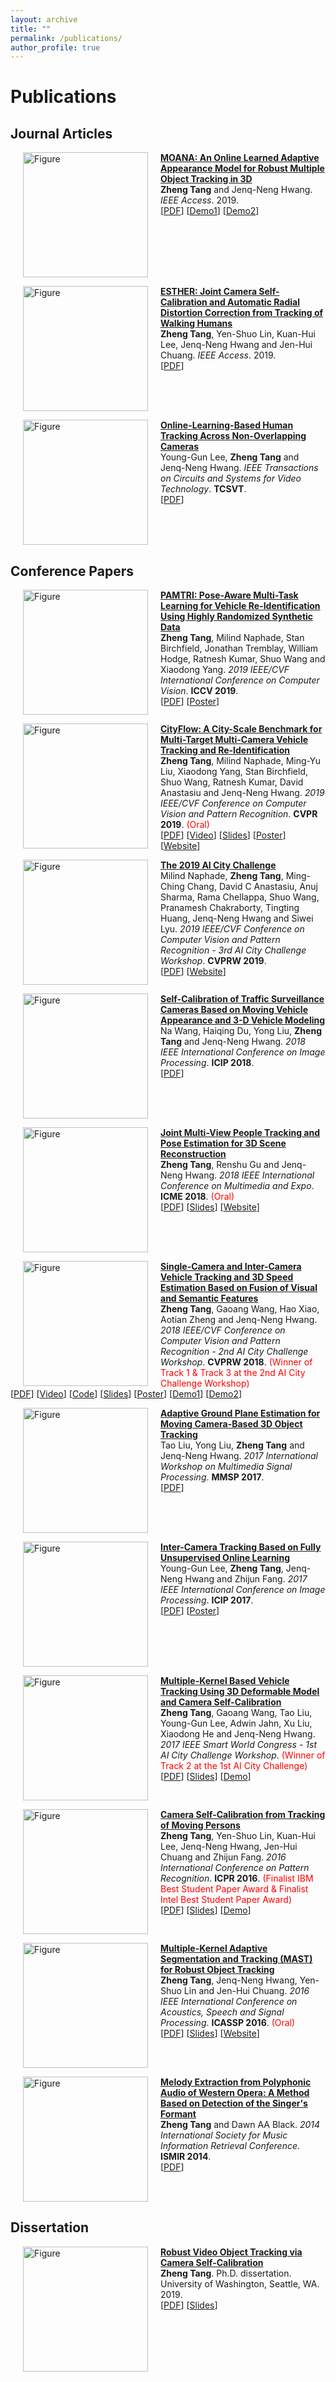 ```yaml
---
layout: archive
title: ""
permalink: /publications/
author_profile: true
---
```


# <i class="fa fa-fw fa-copy"></i> Publications #

## Journal Articles ##

<p>
<a href="http://zhengthomastang.github.io/publications/MOANA"><img src="https://zhengthomastang.github.io/images/MOANA_figure.jpg?raw=true" alt="Figure" style="width: 200px;" hspace="20" align="left"/></a>
<b><a href="http://zhengthomastang.github.io/publications/MOANA">MOANA: An Online Learned Adaptive Appearance Model for Robust Multiple Object Tracking in 3D</a></b><br> 
<b>Zheng Tang</b> and Jenq-Neng Hwang. <i>IEEE Access</i>. 2019.<br>
[<a href="https://ieeexplore.ieee.org/document/8660675">PDF</a>]
[<a href="https://motchallenge.net/vis/PETS09-S2L2/MOANA">Demo1</a>]
[<a href="https://motchallenge.net/vis/AVG-TownCentre/MOANA">Demo2</a>]
<br clear="left">
</p>

<p>
<a href="http://zhengthomastang.github.io/publications/ESTHER"><img src="https://zhengthomastang.github.io/images/ESTHER_figure.jpg?raw=true" alt="Figure" style="width: 200px;" hspace="20" align="left"/></a>
<b><a href="http://zhengthomastang.github.io/publications/ESTHER">ESTHER: Joint Camera Self-Calibration and Automatic Radial Distortion Correction from Tracking of Walking Humans</a></b><br> 
<b>Zheng Tang</b>, Yen-Shuo Lin, Kuan-Hui Lee, Jenq-Neng Hwang and Jen-Hui Chuang. <i>IEEE Access</i>. 2019.<br>
[<a href="https://ieeexplore.ieee.org/document/8605504">PDF</a>]
<br clear="left">
</p>

<p>
<a href="http://zhengthomastang.github.io/publications/OnlineLearnICT"><img src="https://zhengthomastang.github.io/images/OnlineLearnICT_figure.jpg?raw=true" alt="Figure" style="width: 200px;" hspace="20" align="left"/></a>
<b><a href="http://zhengthomastang.github.io/publications/OnlineLearnICT">Online-Learning-Based Human Tracking Across Non-Overlapping Cameras</a></b><br> 
Young-Gun Lee, <b>Zheng Tang</b> and Jenq-Neng Hwang. <i>IEEE Transactions on Circuits and Systems for Video Technology</i>. <b>TCSVT</b>.<br>
[<a href="https://ieeexplore.ieee.org/document/7932896">PDF</a>]
<br clear="left">
</p>

## Conference Papers ##

<p>
<a href="http://zhengthomastang.github.io/publications/PAMTRI"><img src="https://zhengthomastang.github.io/images/PAMTRI_figure.png?raw=true" alt="Figure" style="width: 200px;" hspace="20" align="left"/></a>
<b><a href="http://zhengthomastang.github.io/publications/PAMTRI">PAMTRI: Pose-Aware Multi-Task Learning for Vehicle Re-Identification Using Highly Randomized Synthetic Data</a></b><br> 
<b>Zheng Tang</b>, Milind Naphade, Stan Birchfield, Jonathan Tremblay, William Hodge, Ratnesh Kumar, Shuo Wang and Xiaodong Yang. <i>2019 IEEE/CVF International Conference on Computer Vision</i>. <b>ICCV 2019</b>.<br>
[<a href="http://openaccess.thecvf.com/content_ICCV_2019/html/Tang_PAMTRI_Pose-Aware_Multi-Task_Learning_for_Vehicle_Re-Identification_Using_Highly_Randomized_ICCV_2019_paper.html">PDF</a>]
[<a href="http://zhengthomastang.github.io/publications/PAMTRI">Poster</a>]
<br clear="left">
</p>

<p>
<a href="http://zhengthomastang.github.io/publications/CityFlow"><img src="https://zhengthomastang.github.io/images/CityFlow_figure.jpg?raw=true" alt="Figure" style="width: 200px;" hspace="20" align="left"/></a>
<b><a href="http://zhengthomastang.github.io/publications/CityFlow">CityFlow: A City-Scale Benchmark for Multi-Target Multi-Camera Vehicle Tracking and Re-Identification</a></b><br> 
<b>Zheng Tang</b>, Milind Naphade, Ming-Yu Liu, Xiaodong Yang, Stan Birchfield, Shuo Wang, Ratnesh Kumar, David Anastasiu and Jenq-Neng Hwang. <i>2019 IEEE/CVF Conference on Computer Vision and Pattern Recognition</i>. <b>CVPR 2019</b>. <span style="color:red">(Oral)</span><br>
[<a href="https://arxiv.org/abs/1903.09254">PDF</a>]
[<a href="https://youtu.be/fzJe8M2y1s0">Video</a>]
[<a href="http://zhengthomastang.github.io/files/CityFlow_slides.pdf">Slides</a>]
[<a href="http://zhengthomastang.github.io/files/CityFlow_poster.pdf">Poster</a>]
[<a href="https://www.aicitychallenge.org/2020-challenge/">Website</a>]
<br clear="left">
</p>

<p>
<a href="http://zhengthomastang.github.io/publications/AIC19"><img src="https://zhengthomastang.github.io/images/AIC19_figure.jpg?raw=true" alt="Figure" style="width: 200px;" hspace="20" align="left"/></a>
<b><a href="http://zhengthomastang.github.io/publications/AIC19">The 2019 AI City Challenge</a></b><br> 
Milind Naphade, <b>Zheng Tang</b>, Ming-Ching Chang, David C Anastasiu, Anuj Sharma, Rama Chellappa, Shuo Wang, Pranamesh Chakraborty, Tingting Huang, Jenq-Neng Hwang and Siwei Lyu. <i>2019 IEEE/CVF Conference on Computer Vision and Pattern Recognition - 3rd AI City Challenge Workshop</i>. <b>CVPRW 2019</b>.<br>
[<a href="http://openaccess.thecvf.com/content_CVPRW_2019/html/AI_City/Naphade_The_2019_AI_City_Challenge_CVPRW_2019_paper.html">PDF</a>]
[<a href="https://www.aicitychallenge.org/2020-challenge/">Website</a>]
<br clear="left">
</p>

<p>
<a href="http://zhengthomastang.github.io/publications/SelfCalVeh"><img src="https://zhengthomastang.github.io/images/SelfCalVeh_figure.jpg?raw=true" alt="Figure" style="width: 200px;" hspace="20" align="left"/></a>
<b><a href="http://zhengthomastang.github.io/publications/SelfCalVeh">Self-Calibration of Traffic Surveillance Cameras Based on Moving Vehicle Appearance and 3-D Vehicle Modeling</a></b><br> 
Na Wang, Haiqing Du, Yong Liu, <b>Zheng Tang</b> and Jenq-Neng Hwang. <i>2018 IEEE International Conference on Image Processing</i>. <b>ICIP 2018</b>.<br>
[<a href="https://ieeexplore.ieee.org/document/8451478">PDF</a>]
<br clear="left">
</p>

<p>
<a href="http://zhengthomastang.github.io/publications/JointTrackHPE"><img src="https://zhengthomastang.github.io/images/JointTrackHPE_figure.jpg?raw=true" alt="Figure" style="width: 200px;" hspace="20" align="left"/></a>
<b><a href="http://zhengthomastang.github.io/publications/JointTrackHPE">Joint Multi-View People Tracking and Pose Estimation for 3D Scene Reconstruction</a></b><br> 
<b>Zheng Tang</b>, Renshu Gu and Jenq-Neng Hwang. <i>2018 IEEE International Conference on Multimedia and Expo</i>. <b>ICME 2018</b>. <span style="color:red">(Oral)</span><br>
[<a href="https://ieeexplore.ieee.org/document/8486576">PDF</a>]
[<a href="http://zhengthomastang.github.io/files/JointTrackHPE_slides.pdf">Slides</a>]
[<a href="http://allison.ee.washington.edu/thomas/mvsr/">Website</a>]
<br clear="left">
</p>

<p>
<a href="http://zhengthomastang.github.io/publications/AIC18ICT"><img src="https://zhengthomastang.github.io/images/AIC18ICT_figure.jpg?raw=true" alt="Figure" style="width: 200px;" hspace="20" align="left"/></a>
<b><a href="http://zhengthomastang.github.io/publications/AIC18ICT">Single-Camera and Inter-Camera Vehicle Tracking and 3D Speed Estimation Based on Fusion of Visual and Semantic Features</a></b><br> 
<b>Zheng Tang</b>, Gaoang Wang, Hao Xiao, Aotian Zheng and Jenq-Neng Hwang. <i>2018 IEEE/CVF Conference on Computer Vision and Pattern Recognition - 2nd AI City Challenge Workshop</i>. <b>CVPRW 2018</b>. <span style="color:red">(Winner of Track 1 & Track 3 at the 2nd AI City Challenge Workshop)</span><br>
[<a href="http://openaccess.thecvf.com/content_cvpr_2018_workshops/w3/html/Tang_Single-Camera_and_Inter-Camera_CVPR_2018_paper.html">PDF</a>]
[<a href="https://youtu.be/fzJe8M2y1s0">Video</a>]
[<a href="https://github.com/zhengthomastang/2018AICity_TeamUW">Code</a>]
[<a href="http://zhengthomastang.github.io/files/AIC18ICT_slides.pdf">Slides</a>]
[<a href="http://zhengthomastang.github.io/files/AIC18ICT_poster.pdf">Poster</a>]
[<a href="https://youtu.be/_i4numqiv7Y">Demo1</a>]
[<a href="https://youtu.be/Jlvh_KxHl40">Demo2</a>]
<br clear="left">
</p>

<p>
<a href="http://zhengthomastang.github.io/publications/AdaGPE"><img src="https://zhengthomastang.github.io/images/AdaGPE_figure.jpg?raw=true" alt="Figure" style="width: 200px;" hspace="20" align="left"/></a>
<b><a href="http://zhengthomastang.github.io/publications/AdaGPE">Adaptive Ground Plane Estimation for Moving Camera-Based 3D Object Tracking</a></b><br> 
Tao Liu, Yong Liu, <b>Zheng Tang</b> and Jenq-Neng Hwang. <i>2017 International Workshop on Multimedia Signal Processing</i>. <b>MMSP 2017</b>.<br>
[<a href="https://ieeexplore.ieee.org/document/8122256">PDF</a>]
<br clear="left">
</p>

<p>
<a href="http://zhengthomastang.github.io/publications/UnsupervisedICT"><img src="https://zhengthomastang.github.io/images/UnsupervisedICT_figure.jpg?raw=true" alt="Figure" style="width: 200px;" hspace="20" align="left"/></a>
<b><a href="http://zhengthomastang.github.io/publications/UnsupervisedICT">Inter-Camera Tracking Based on Fully Unsupervised Online Learning</a></b><br> 
Young-Gun Lee, <b>Zheng Tang</b>, Jenq-Neng Hwang and Zhijun Fang. <i>2017 IEEE International Conference on Image Processing</i>. <b>ICIP 2017</b>.<br>
[<a href="https://ieeexplore.ieee.org/document/8296754">PDF</a>]
[<a href="http://zhengthomastang.github.io/files/UnsupervisedICT_poster.pdf">Poster</a>]
<br clear="left">
</p>

<p>
<a href="http://zhengthomastang.github.io/publications/AIC17MultiKernelTrack"><img src="https://zhengthomastang.github.io/images/AIC17MultiKernelTrack_figure.jpg?raw=true" alt="Figure" style="width: 200px;" hspace="20" align="left"/></a>
<b><a href="http://zhengthomastang.github.io/publications/AIC17MultiKernelTrack">Multiple-Kernel Based Vehicle Tracking Using 3D Deformable Model and Camera Self-Calibration</a></b><br> 
<b>Zheng Tang</b>, Gaoang Wang, Tao Liu, Young-Gun Lee, Adwin Jahn, Xu Liu, Xiaodong He and Jenq-Neng Hwang. <i>2017 IEEE Smart World Congress - 1st AI City Challenge Workshop</i>. <span style="color:red">(Winner of Track 2 at the 1st AI City Challenge)</span><br>
[<a href="https://arxiv.org/abs/1708.06831">PDF</a>]
[<a href="http://zhengthomastang.github.io/files/AIC17MultiKernelTrack_slides.pdf">Slides</a>]
[<a href="https://youtu.be/QA0Iek4tR0k">Demo</a>]
<br clear="left">
</p>

<p>
<a href="http://zhengthomastang.github.io/publications/SelfCalHum"><img src="https://zhengthomastang.github.io/images/SelfCalHum_figure.png?raw=true" alt="Figure" style="width: 200px;" hspace="20" align="left"/></a>
<b><a href="http://zhengthomastang.github.io/publications/SelfCalHum">Camera Self-Calibration from Tracking of Moving Persons</a></b><br> 
<b>Zheng Tang</b>, Yen-Shuo Lin, Kuan-Hui Lee, Jenq-Neng Hwang, Jen-Hui Chuang and Zhijun Fang. <i>2016 International Conference on Pattern Recognition</i>. <b>ICPR 2016</b>. <span style="color:red">(Finalist IBM Best Student Paper Award & Finalist Intel Best Student Paper Award)</span><br>
[<a href="https://ieeexplore.ieee.org/document/7899644">PDF</a>]
[<a href="http://zhengthomastang.github.io/files/SelfCalHum_slides.pdf">Slides</a>]
[<a href="https://youtu.be/Lqe8AgCxiRg">Demo</a>]
<br clear="left">
</p>

<p>
<a href="http://zhengthomastang.github.io/publications/MAST"><img src="https://zhengthomastang.github.io/images/MAST_figure.jpg?raw=true" alt="Figure" style="width: 200px;" hspace="20" align="left"/></a>
<b><a href="http://zhengthomastang.github.io/publications/MAST">Multiple-Kernel Adaptive Segmentation and Tracking (MAST) for Robust Object Tracking</a></b><br> 
<b>Zheng Tang</b>, Jenq-Neng Hwang, Yen-Shuo Lin and Jen-Hui Chuang. <i>2016 IEEE International Conference on Acoustics, Speech and Signal Processing</i>. <b>ICASSP 2016</b>. <span style="color:red">(Oral)</span><br>
[<a href="https://ieeexplore.ieee.org/document/7471849">PDF</a>]
[<a href="http://zhengthomastang.github.io/files/MAST_slides.pdf">Slides</a>]
[<a href="http://allison.ee.washington.edu/thomas/mast/">Website</a>]
<br clear="left">
</p>

<p>
<a href="http://zhengthomastang.github.io/publications/MelodyExtractSingerFormant"><img src="https://zhengthomastang.github.io/images/MelodyExtractSingerFormant_figure.jpg?raw=true" alt="Figure" style="width: 200px;" hspace="20" align="left"/></a>
<b><a href="http://zhengthomastang.github.io/publications/MelodyExtractSingerFormant">Melody Extraction from Polyphonic Audio of Western Opera: A Method Based on Detection of the Singer's Formant</a></b><br> 
<b>Zheng Tang</b> and Dawn AA Black. <i>2014 International Society for Music Information Retrieval Conference</i>. <b>ISMIR 2014</b>.<br>
[<a href="http://www.terasoft.com.tw/conf/ismir2014/proceedings/T029_329_Paper.pdf">PDF</a>]
<br clear="left">
</p>

## Dissertation ##

<p>
<a href="http://zhengthomastang.github.io/publications/Dissertation"><img src="https://zhengthomastang.github.io/images/Dissertation_figure.jpg?raw=true" alt="Figure" style="width: 200px;" hspace="20" align="left"/></a>
<b><a href="http://zhengthomastang.github.io/publications/Dissertation">Robust Video Object Tracking via Camera Self-Calibration</a></b><br> 
<b>Zheng Tang</b>. Ph.D. dissertation. University of Washington, Seattle, WA. 2019.<br>
[<a href="http://hdl.handle.net/1773/43951">PDF</a>]
[<a href="http://zhengthomastang.github.io/files/Dissertation_slides.pdf">Slides</a>]
<br clear="left">
</p>
